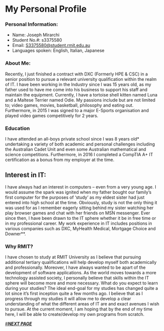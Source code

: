 # My Personal Profile

### Personal Information:
- Name: Joseph Mirarchi
- Student No.#: s3375580
- Email: S3375580@student.rmit.edu.au
- Languages spoken: English, Italian, Japanese

### About Me:
Recently, I just finished a contract with DXC (Formerly HPE & CSC) in a senior position to pursue a relevant university qualification within the realm of IT. I have been working in the Industry since I was 15 years old, as my father used to have me come into his business to support his staff and maintain the equipment.
Currently, I have a tortoise shell kitten named Luna and a Maltese Terrier named Odie. My passions include but are not limited to; video games, movies, basketball, philosophy and eating out.  Furthermore, in 2015 I was signed to a major E-Sports organisation and played video games competitively for 2 years.

### Education
I have attended an all-boys private school since I was 8 years old* undertaking a variety of both academic and personal challenges including the Australian Cadet Unit and even some Australian mathematical and science competitions.
Furthermore, in 2016 I completed a CompTIA A+ IT certification as a bonus from my employer at the time. 

## Interest in IT:
I have always had an interest in computers – even from a very young age. I would assume the spark was ignited when my father bought our family’s first computer for the purposes of ‘study’ as my eldest sister had just entered into high school at the time. Obviously, study is not the only thing it was used for as I remember eagerly sitting behind my sister watching her play browser games and chat with her friends on MSN messenger. Ever since then, I have been drawn to the IT sphere whether it be in free time or in my professional career. My work experience in IT includes positions in various companies such as DXC, MyHealth Medical, Mortgage Choice and Downer**. 

### Why RMIT?
I have chosen to study at RMIT University as I believe that pursuing additional tertiary qualifications will help develop myself both academically and professionally. Moreover, I have always wanted to be apart of the development of software applications. As the world moves towards a more technology assisted society, I personally believe that skills within the IT sphere will become more and more necessary. 
What do you expect to learn during your studies?
The ideal end-goal for my studies has changed quite a lot since it’s first inception quite a few months ago. I believe that as I progress through my studies it will allow me to develop a clear understanding of what the different areas of IT are and exact avenues I wish to pursue. At the current moment, I am hoping that by the end of my time here, I will be able to create/develop my own programs from scratch.











[#***NEXT PAGE***](https://josephm-rmit.github.io/Idealjob.md)
